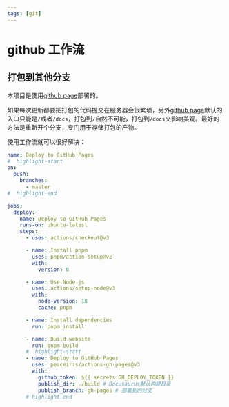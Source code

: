 ```yaml
---
tags: [git]
---
```


# github 工作流

## 打包到其他分支

本项目是使用[github page](https://pages.github.com/)部署的。

如果每次更新都要把打包的代码提交在服务器会很繁琐，另外[github page](https://pages.github.com/)默认的入口只能是`/`或者`/docs`，打包到`/`自然不可能，打包到`/docs`又影响美观。最好的方法是重新开个分支，专门用于存储打包的产物。

使用工作流就可以很好解决：

```yml title=".github/workflows/deploy.yml"
name: Deploy to GitHub Pages
#  highlight-start
on:
  push:
    branches:
      - master
#  highlight-end

jobs:
  deploy:
    name: Deploy to GitHub Pages
    runs-on: ubuntu-latest
    steps:
      - uses: actions/checkout@v3

      - name: Install pnpm
        uses: pnpm/action-setup@v2
        with:
          version: 8

      - name: Use Node.js
        uses: actions/setup-node@v3
        with:
          node-version: 18
          cache: pnpm

      - name: Install dependencies
        run: pnpm install

      - name: Build website
        run: pnpm build
      #  highlight-start
      - name: Deploy to GitHub Pages
        uses: peaceiris/actions-gh-pages@v3
        with:
          github_token: ${{ secrets.GH_DEPLOY_TOKEN }}
          publish_dir: ./build # Docusaurus默认构建目录
          publish_branch: gh-pages # 部署到的分支
      # highlight-end
```
